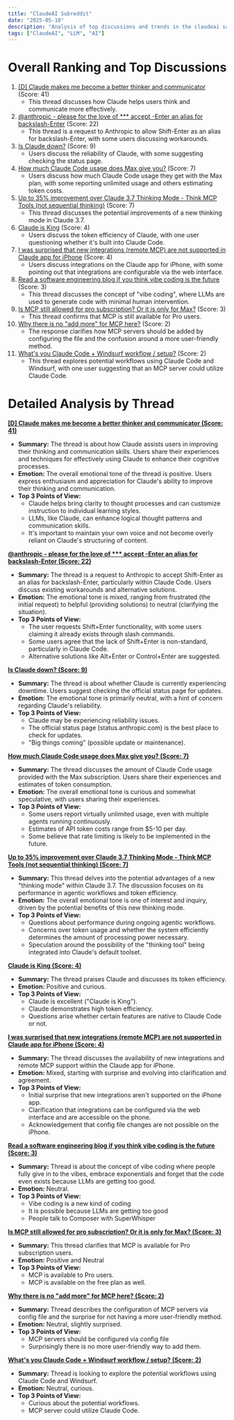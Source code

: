 ```yaml
---
title: "ClaudeAI Subreddit"
date: "2025-05-18"
description: "Analysis of top discussions and trends in the claudeai subreddit"
tags: ["ClaudeAI", "LLM", "AI"]
---
```


# Overall Ranking and Top Discussions
1.  [[D] Claude makes me become a better thinker and communicator](https://www.reddit.com/r/ClaudeAI/comments/1kpf3un/claude_makes_me_become_a_better_thinker_and/) (Score: 41)
    *   This thread discusses how Claude helps users think and communicate more effectively.
2.  [@anthropic - please for the love of *** accept <shift>-Enter an alias for backslash-Enter](https://www.reddit.com/r/ClaudeAI/comments/1kph71g/anthropic_please_for_the_love_of_god_accept/) (Score: 22)
    *   This thread is a request to Anthropic to allow Shift-Enter as an alias for backslash-Enter, with some users discussing workarounds.
3.  [Is Claude down?](https://i.redd.it/e92166jdti1f1.png) (Score: 9)
    *   Users discuss the reliability of Claude, with some suggesting checking the status page.
4.  [How much Claude Code usage does Max give you?](https://www.reddit.com/r/ClaudeAI/comments/1kphfiq/how_much_claude_code_usage_does_max_give_you/) (Score: 7)
    *   Users discuss how much Claude Code usage they get with the Max plan, with some reporting unlimited usage and others estimating token costs.
5.  [Up to 35% improvement over Claude 3.7 Thinking Mode - Think MCP Tools (not sequential thinking)](https://www.reddit.com/r/ClaudeAI/comments/1kppnm2/up_to_35_improvement_over_claude_37_thinking_mode/) (Score: 7)
    *   This thread discusses the potential improvements of a new thinking mode in Claude 3.7.
6.  [Claude is King](https://i.redd.it/8a43j27fmj1f1.png) (Score: 4)
    *   Users discuss the token efficiency of Claude, with one user questioning whether it's built into Claude Code.
7.  [I was surprised that new integrations (remote MCP) are not supported in Claude app for iPhone](https://www.reddit.com/r/ClaudeAI/comments/1kpfbtb/i_was_surprised_that_new_integrations_remote_mcp/) (Score: 4)
    *   Users discuss integrations on the Claude app for iPhone, with some pointing out that integrations are configurable via the web interface.
8.  [Read a software engineering blog if you think vibe coding is the future](/r/vibecoding/comments/1kprxpl/read_a_software_engineering_blog_if_you_think/) (Score: 3)
    *   This thread discusses the concept of "vibe coding", where LLMs are used to generate code with minimal human intervention.
9.  [Is MCP still allowed for pro subscription? Or it is only for Max?](https://www.reddit.com/r/ClaudeAI/comments/1kpl9y1/is_mcp_still_allowed_for_pro_subscription_or_it/) (Score: 3)
    *   This thread confirms that MCP is still available for Pro users.
10. [Why there is no "add more" for MCP here?](https://www.reddit.com/r/ClaudeAI/comments/1kphw2p/why_there_is_no_add_more_for_mcp_here/) (Score: 2)
    *   The response clarifies how MCP servers should be added by configuring the file and the confusion around a more user-friendly method.
11. [What's you Claude Code + Windsurf workflow / setup?](https://www.reddit.com/r/ClaudeAI/comments/1kpox3y/whats_you_claude_code_windsurf_workflow_setup/) (Score: 2)
    *   This thread explores potential workflows using Claude Code and Windsurf, with one user suggesting that an MCP server could utilize Claude Code.

# Detailed Analysis by Thread
**[[D] Claude makes me become a better thinker and communicator (Score: 41)](https://www.reddit.com/r/ClaudeAI/comments/1kpf3un/claude_makes_me_become_a_better_thinker_and/)**
*  **Summary:**  The thread is about how Claude assists users in improving their thinking and communication skills. Users share their experiences and techniques for effectively using Claude to enhance their cognitive processes.
*  **Emotion:** The overall emotional tone of the thread is positive. Users express enthusiasm and appreciation for Claude's ability to improve their thinking and communication.
*  **Top 3 Points of View:**
    *   Claude helps bring clarity to thought processes and can customize instruction to individual learning styles.
    *   LLMs, like Claude, can enhance logical thought patterns and communication skills.
    *   It's important to maintain your own voice and not become overly reliant on Claude's structuring of content.

**[@anthropic - please for the love of *** accept <shift>-Enter an alias for backslash-Enter (Score: 22)](https://www.reddit.com/r/ClaudeAI/comments/1kph71g/anthropic_please_for_the_love_of_god_accept/)**
*  **Summary:** The thread is a request to Anthropic to accept Shift-Enter as an alias for backslash-Enter, particularly within Claude Code. Users discuss existing workarounds and alternative solutions.
*  **Emotion:** The emotional tone is mixed, ranging from frustrated (the initial request) to helpful (providing solutions) to neutral (clarifying the situation).
*  **Top 3 Points of View:**
    *   The user requests Shift+Enter functionality, with some users claiming it already exists through slash commands.
    *   Some users agree that the lack of Shift+Enter is non-standard, particularly in Claude Code.
    *   Alternative solutions like Alt+Enter or Control+Enter are suggested.

**[Is Claude down? (Score: 9)](https://i.redd.it/e92166jdti1f1.png)**
*  **Summary:** The thread is about whether Claude is currently experiencing downtime. Users suggest checking the official status page for updates.
*  **Emotion:** The emotional tone is primarily neutral, with a hint of concern regarding Claude's reliability.
*  **Top 3 Points of View:**
    *   Claude may be experiencing reliability issues.
    *   The official status page (status.anthropic.com) is the best place to check for updates.
    *   "Big things coming" (possible update or maintenance).

**[How much Claude Code usage does Max give you? (Score: 7)](https://www.reddit.com/r/ClaudeAI/comments/1kphfiq/how_much_claude_code_usage_does_max_give_you/)**
*  **Summary:** The thread discusses the amount of Claude Code usage provided with the Max subscription. Users share their experiences and estimates of token consumption.
*  **Emotion:** The overall emotional tone is curious and somewhat speculative, with users sharing their experiences.
*  **Top 3 Points of View:**
    *   Some users report virtually unlimited usage, even with multiple agents running continuously.
    *   Estimates of API token costs range from $5-10 per day.
    *   Some believe that rate limiting is likely to be implemented in the future.

**[Up to 35% improvement over Claude 3.7 Thinking Mode - Think MCP Tools (not sequential thinking) (Score: 7)](https://www.reddit.com/r/ClaudeAI/comments/1kppnm2/up_to_35_improvement_over_claude_37_thinking_mode/)**
*  **Summary:** This thread delves into the potential advantages of a new "thinking mode" within Claude 3.7. The discussion focuses on its performance in agentic workflows and token efficiency.
*  **Emotion:** The overall emotional tone is one of interest and inquiry, driven by the potential benefits of this new thinking mode.
*  **Top 3 Points of View:**
    *   Questions about performance during ongoing agentic workflows.
    *   Concerns over token usage and whether the system efficiently determines the amount of processing power necessary.
    *   Speculation around the possibility of the "thinking tool" being integrated into Claude's default toolset.

**[Claude is King (Score: 4)](https://i.redd.it/8a43j27fmj1f1.png)**
*  **Summary:** The thread praises Claude and discusses its token efficiency.
*  **Emotion:** Positive and curious.
*  **Top 3 Points of View:**
    *   Claude is excellent ("Claude is King").
    *   Claude demonstrates high token efficiency.
    *   Questions arise whether certain features are native to Claude Code or not.

**[I was surprised that new integrations (remote MCP) are not supported in Claude app for iPhone (Score: 4)](https://www.reddit.com/r/ClaudeAI/comments/1kpfbtb/i_was_surprised_that_new_integrations_remote_mcp/)**
*  **Summary:** The thread discusses the availability of new integrations and remote MCP support within the Claude app for iPhone.
*  **Emotion:** Mixed, starting with surprise and evolving into clarification and agreement.
*  **Top 3 Points of View:**
    *   Initial surprise that new integrations aren't supported on the iPhone app.
    *   Clarification that integrations can be configured via the web interface and are accessible on the phone.
    *   Acknowledgement that config file changes are not possible on the iPhone.

**[Read a software engineering blog if you think vibe coding is the future (Score: 3)](/r/vibecoding/comments/1kprxpl/read_a_software_engineering_blog_if_you_think/)**
*  **Summary:**  Thread is about the concept of vibe coding where people fully give in to the vibes, embrace exponentials and forget that the code even exists because LLMs are getting too good.
*  **Emotion:** Neutral.
*  **Top 3 Points of View:**
    *   Vibe coding is a new kind of coding
    *   It is possible because LLMs are getting too good
    *   People talk to Composer with SuperWhisper

**[Is MCP still allowed for pro subscription? Or it is only for Max? (Score: 3)](https://www.reddit.com/r/ClaudeAI/comments/1kpl9y1/is_mcp_still_allowed_for_pro_subscription_or_it/)**
*  **Summary:** This thread clarifies that MCP is available for Pro subscription users.
*  **Emotion:** Positive and Neutral
*  **Top 3 Points of View:**
    *   MCP is available to Pro users.
    *   MCP is available on the free plan as well.

**[Why there is no "add more" for MCP here? (Score: 2)](https://www.reddit.com/r/ClaudeAI/comments/1kphw2p/why_there_is_no_add_more_for_mcp_here/)**
*  **Summary:** Thread describes the configuration of MCP servers via config file and the surprise for not having a more user-friendly method.
*  **Emotion:** Neutral, slightly surprised.
*  **Top 3 Points of View:**
    *   MCP servers should be configured via config file
    *   Surprisingly there is no more user-friendly way to add them.

**[What's you Claude Code + Windsurf workflow / setup? (Score: 2)](https://www.reddit.com/r/ClaudeAI/comments/1kpox3y/whats_you_claude_code_windsurf_workflow_setup/)**
*  **Summary:** Thread is looking to explore the potential workflows using Claude Code and Windsurf.
*  **Emotion:** Neutral, curious.
*  **Top 3 Points of View:**
    *   Curious about the potential workflows.
    *   MCP server could utilize Claude Code.
